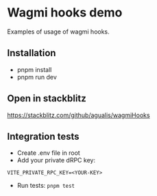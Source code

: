 # Wagmi hooks demo

Examples of usage of wagmi hooks.

## Installation

- pnpm install
- pnpm run dev

## Open in stackblitz

https://stackblitz.com/github/agualis/wagmiHooks

## Integration tests

- Create .env file in root
- Add your private dRPC key:
```
VITE_PRIVATE_RPC_KEY=<YOUR-KEY>
```
- Run tests: `pnpm test`

